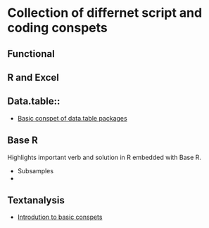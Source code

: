 # Collection of differnet script and coding conspets

## Functional

## R and Excel


## Data.table::
- [Basic conspet of data.table packages]()


## Base R
Highlights important verb and solution in R embedded with Base R.
- Subsamples
- 


## Textanalysis
- [Introdution to basic conspets]() 